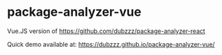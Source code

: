 # package-analyzer-vue

Vue.JS version of https://github.com/dubzzz/package-analyzer-react

Quick demo available at: https://dubzzz.github.io/package-analyzer-vue/
